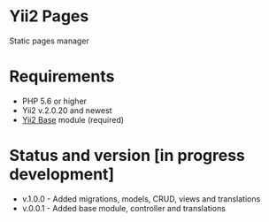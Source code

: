 # Yii2 Pages
Static pages manager

# Requirements 
* PHP 5.6 or higher
* Yii2 v.2.0.20 and newest
* [Yii2 Base](https://github.com/wdmg/yii2-base) module (required)

# Status and version [in progress development]
* v.1.0.0 - Added migrations, models, CRUD, views and translations
* v.0.0.1 - Added base module, controller and translations